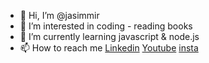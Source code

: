 - 👋 Hi, I’m @jasimmir
- 👀 I’m interested in coding - reading books
- 🌱 I’m currently learning javascript & node.js
- 📫 How to reach me <a href="https://www.linkedin.com/in/jasim-mir-07351b157/?originalSubdomain=pk">Linkedin</a> <a href="https://www.youtube.com/channel/UCijRixkk51LfWEeeorZMbWA">Youtube</a> <a href="https://www.instagram.com/mejasim/">insta</a>
<!---
jasimmir/jasimmir is a ✨ special ✨ repository because its `README.md` (this file) appears on your GitHub profile.
You can click the Preview link to take a look at your changes.
--->
